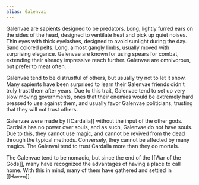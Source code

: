 ```yaml
---
alias: Galenvai
---
```

Galenvae are sapients designed to be predators. Long, lightly furred ears on the sides of the head, designed to ventilate heat and pick up quiet noises. Thin eyes with thick eyelashes, designed to avoid sunlight during the day. Sand colored pelts. Long, almost gangly limbs, usually moved with surprising elegance. Galenvae are known for using spears for combat, extending their already impressive reach further. Galenvae are omnivorous, but prefer to meat often.

Galenvae tend to be distrustful of others, but usually try not to let it show. Many sapients have been surprised to learn their Galenvae friends didn't truly trust them after years. Due to this trait, Galenvae tend to set up very slow moving governments, ones that their enemies would be extremely hard pressed to use against them, and usually favor Galenvae politicians, trusting that they will not trust others.

Galenvae were made by [[Cardalia]] without the input of the other gods. Cardalia has no power over souls, and as such, Galenvae do not have souls. Due to this, they cannot use magic, and cannot be revived from the dead through the typical methods. Conversely, they cannot be affected by many magics. The Galenvai tend to trust Cardalia more than they do mortals.

The Galenvae tend to be nomadic, but since the end of the [[War of the Gods]], many have recognized the advantages of having a place to call home. With this in mind, many of them have gathered and settled in [[Haven]].